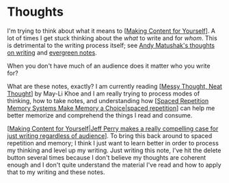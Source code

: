 # Thoughts

I'm trying to think about what it means to [[Making Content for Yourself]]. A lot of times I get stuck thinking about the *what* to write and for *whom*. This is detrimental to the writing process itself; see [Andy Matushak's thoughts on writing](https://notes.andymatuschak.org/About_these_notes?stackedNotes=z4SDCZQeRo4xFEQ8H4qrSqd68ucpgE6LU155C&stackedNotes=z8AfCaQJdp852orumhXPxHb3r278FHA9xZN8J&stackedNotes=z3PBVkZ2SvsAgFXkjHsycBeyS6Cw1QXf7kcD8) and [evergreen notes](https://notes.andymatuschak.org/About_these_notes?stackedNotes=z4SDCZQeRo4xFEQ8H4qrSqd68ucpgE6LU155C).

When you don't have much of an audience does it matter who you write for?

What are these notes, exactly? I am currently reading [[Messy Thought, Neat Thought]] by May-Li Khoe and I am really trying to process modes of thinking, how to take notes, and understanding how [[Spaced Repetition Memory Systems Make Memory a Choice|spaced repetition]] can help me better memorize and comprehend the things I read and consume. 

 [[Making Content for Yourself|Jeff Perry makes a really compelling case for just writing regardless of audience]]. To bring this back around to spaced repetition and memory; I think I just want to learn better in order to process my thinking and level up my writing. Just writing this note, I've hit the delete button several times because I don't believe my thoughts are coherent enough and I don't quite understand the material I've read and how to apply that to my writing and these notes.

[//begin]: # "Autogenerated link references for markdown compatibility"
[Making Content for Yourself]: <../Readwise/Articles/Making Content for Yourself> "Jeff Perry makes a really compelling case for just writing regardless of audience"
[Messy Thought, Neat Thought]: <../Readwise/Articles/Messy Thought, Neat Thought> "Messy Thought, Neat Thought"
[Spaced Repetition Memory Systems Make Memory a Choice|spaced repetition]: <../Readwise/Articles/Spaced Repetition Memory Systems Make Memory a Choice> "spaced repetition"
[Making Content for Yourself|Jeff Perry makes a really compelling case for just writing regardless of audience]: <../Readwise/Articles/Making Content for Yourself> "Jeff Perry makes a really compelling case for just writing regardless of audience"
[//end]: # "Autogenerated link references"